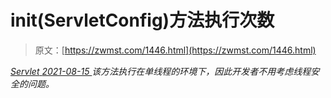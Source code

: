 <!--yml
category: 未分类
date: 0001-01-01 00:00:00
-->

# init(ServletConfig)方法执行次数

> 原文：[https://zwmst.com/1446.html](https://zwmst.com/1446.html)

   [ *Servlet* ](https://zwmst.com/servlet)*[ <time datetime="2021-08-15T11:33:03+08:00"> 2021-08-15 </time> ](https://zwmst.com/1446.html)  该方法执行在单线程的环境下，因此开发者不用考虑线程安全的问题。*